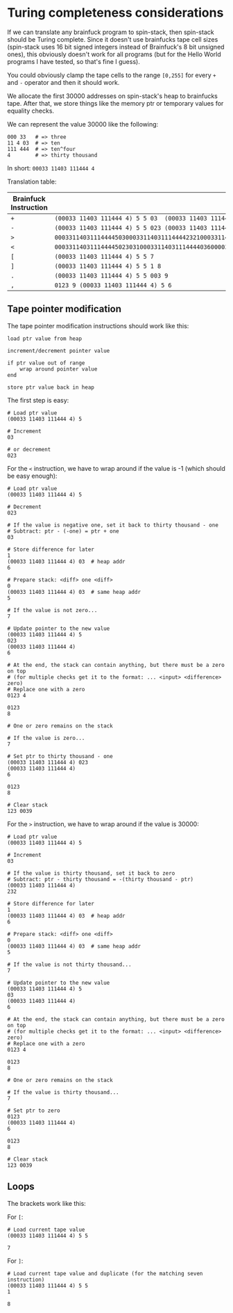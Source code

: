 # Turing completeness considerations

If we can translate any brainfuck program to spin-stack, then spin-stack should be Turing complete.
Since it doesn't use brainfucks tape cell sizes (spin-stack uses 16 bit signed integers instead of Brainfuck's 8 bit unsigned ones), this obviously
doesn't work for all programs (but for the Hello World programs I have tested, so that's fine I guess).

You could obviously clamp the tape cells to the range `[0,255]` for every `+` and `-` operator and then it should work.

We allocate the first 30000 addresses on spin-stack's heap to brainfucks tape.
After that, we store things like the memory ptr or temporary values for equality checks.

We can represent the value 30000 like the following:
```
000 33   # => three
11 4 03  # => ten
111 444  # => ten^four
4        # => thirty thousand
```

In short: `00033 11403 111444 4`


Translation table:

| Brainfuck Instruction | spin-stack instructions (normalized)                                                                                                                                      |
|-----------------------|---------------------------------------------------------------------------------------------------------------------------------------------------------------------------|
|          `+`          | `(00033 11403 111444 4) 5 5 03  (00033 11403 111444 4) 5 6`                                                                                                               |
|          `-`          | `(00033 11403 111444 4) 5 5 023 (00033 11403 111444 4) 5 6`                                                                                                               |
|          `>`          | `0003311403111444450300033114031114444232100033114031114444036000033114031114444035700033114031114444503000331140311144446012340123870123000331140311144446012381230039`  |
|          `<`          | `0003311403111444450230310003311403111444403600003311403111444403570003311403111444450230003311403111444460123401238700033114031114444023000331140311144446012381230039`  |
|          `[`          | `(00033 11403 111444 4) 5 5 7`                                                                                                                                            |
|          `]`          | `(00033 11403 111444 4) 5 5 1 8`                                                                                                                                          |
|          `.`          | `(00033 11403 111444 4) 5 5 003 9`                                                                                                                                        |
|          `,`          | `0123 9 (00033 11403 111444 4) 5 6`                                                                                                                                       |

## Tape pointer modification

The tape pointer modification instructions should work like this:
```
load ptr value from heap

increment/decrement pointer value

if ptr value out of range
    wrap around pointer value
end

store ptr value back in heap
```

The first step is easy:
```
# Load ptr value
(00033 11403 111444 4) 5

# Increment
03

# or decrement
023
```

For the `<` instruction, we have to wrap around if the value is -1 (which should be easy enough):
```
# Load ptr value
(00033 11403 111444 4) 5

# Decrement
023

# If the value is negative one, set it back to thirty thousand - one
# Subtract: ptr - (-one) = ptr + one
03

# Store difference for later
1
(00033 11403 111444 4) 03  # heap addr
6

# Prepare stack: <diff> one <diff>
0
(00033 11403 111444 4) 03  # same heap addr
5

# If the value is not zero...
7

# Update pointer to the new value
(00033 11403 111444 4) 5
023
(00033 11403 111444 4)
6

# At the end, the stack can contain anything, but there must be a zero on top
# (for multiple checks get it to the format: ... <input> <difference> zero)
# Replace one with a zero
0123 4

0123
8

# One or zero remains on the stack

# If the value is zero...
7

# Set ptr to thirty thousand - one
(00033 11403 111444 4) 023
(00033 11403 111444 4)
6

0123
8

# Clear stack
123 0039
```

For the `>` instruction, we have to wrap around if the value is 30000:
```
# Load ptr value
(00033 11403 111444 4) 5

# Increment
03

# If the value is thirty thousand, set it back to zero
# Subtract: ptr - thirty thousand = -(thirty thousand - ptr)
(00033 11403 111444 4)
232

# Store difference for later
1
(00033 11403 111444 4) 03  # heap addr
6

# Prepare stack: <diff> one <diff>
0
(00033 11403 111444 4) 03  # same heap addr
5

# If the value is not thirty thousand...
7

# Update pointer to the new value
(00033 11403 111444 4) 5
03
(00033 11403 111444 4)
6

# At the end, the stack can contain anything, but there must be a zero on top
# (for multiple checks get it to the format: ... <input> <difference> zero)
# Replace one with a zero
0123 4

0123
8

# One or zero remains on the stack

# If the value is thirty thousand...
7

# Set ptr to zero
0123
(00033 11403 111444 4)
6

0123
8

# Clear stack
123 0039
```

## Loops

The brackets work like this:

For `[`:
```
# Load current tape value
(00033 11403 111444 4) 5 5

7
```

For `]`:
```
# Load current tape value and duplicate (for the matching seven instruction)
(00033 11403 111444 4) 5 5
1

8
```
